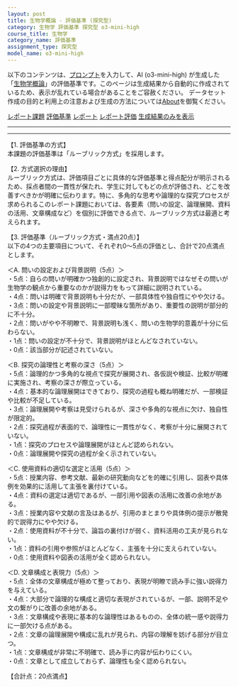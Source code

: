 ```yaml
---
layout: post
title: 生物学概論 - 評価基準 (探究型)
category: 生物学 評価基準 探究型 o3-mini-high
course_title: 生物学
category_name: 評価基準
assignment_type: 探究型
model_name: o3-mini-high
---
```


以下のコンテンツは、[プロンプト](https://github.com/takedatoshiyuki/synthetic_assignments/tree/main/generated/生物学/o3-mini-high/prompt_評価基準-探究型.md)を入力して、AI (o3-mini-high) が生成した「[生物学概論](/contents/生物学/)」の評価基準です。このページは生成結果から自動的に作成されているため、表示が乱れている場合があることをご容赦ください。
データセット作成の目的と利用上の注意および生成の方法については[About](/About)を御覧ください。

[レポート課題](../レポート課題-探究型)
[評価基準](../評価基準-探究型)
[レポート](../レポート-探究型)
[レポート評価](../レポート評価-探究型)
[生成結果のみを表示](https://github.com/takedatoshiyuki/synthetic_assignments/tree/main/generated/生物学/o3-mini-high/評価基準-探究型.md)
  

***
***
  
【1. 評価基準の方式】  
本課題の評価基準は「ルーブリック方式」を採用します。

【2. 方式選択の理由】  
ルーブリック方式は、評価項目ごとに具体的な評価基準と得点配分が明示されるため、採点者間の一貫性が保たれ、学生に対してもどの点が評価され、どこを改善すべきかが明確に伝わります。特に、多角的な思考や論理的な探究プロセスが求められるこのレポート課題においては、各要素（問いの設定、論理展開、資料の活用、文章構成など）を個別に評価できる点で、ルーブリック方式は最適と考えられます。

【3. 評価基準（ルーブリック方式・満点20点）】  
以下の4つの主要項目について、それぞれ0～5点の評価とし、合計で20点満点とします。

＜A. 問いの設定および背景説明（5点）＞  
・5点：自らの問いが明確かつ独創的に設定され、背景説明ではなぜその問いが生物学の観点から重要なのかが説得力をもって詳細に説明されている。  
・4点：問いは明確で背景説明も十分だが、一部具体性や独自性にやや欠ける。  
・3点：問いの設定や背景説明に一部曖昧な箇所があり、重要性の説明が部分的に不十分。  
・2点：問いがやや不明瞭で、背景説明も浅く、問いの生物学的意義が十分に伝わらない。  
・1点：問いの設定が不十分で、背景説明がほとんどなされていない。  
・0点：該当部分が記述されていない。

＜B. 探究の論理性と考察の深さ（5点）＞  
・5点：論理的かつ多角的な視点で探究が展開され、各仮説や検証、比較が明確に実施され、考察の深さが際立っている。  
・4点：基本的な論理展開はできており、探究の過程も概ね明確だが、一部検証や比較が不足している。  
・3点：論理展開や考察は見受けられるが、深さや多角的な視点に欠け、独自性が限定的。  
・2点：探究過程が表面的で、論理性に一貫性がなく、考察が十分に展開されていない。  
・1点：探究のプロセスや論理展開がほとんど認められない。  
・0点：論理展開や探究の過程が全く示されていない。

＜C. 使用資料の適切な選定と活用（5点）＞  
・5点：授業内容、参考文献、最新の研究動向などを的確に引用し、図表や具体例を効果的に活用して主張を裏付けている。  
・4点：資料の選定は適切であるが、一部引用や図表の活用に改善の余地がある。  
・3点：授業内容や文献の言及はあるが、引用のまとまりや具体例の提示が散発的で説得力にやや欠ける。  
・2点：使用資料が不十分で、論旨の裏付けが弱く、資料活用の工夫が見られない。  
・1点：資料の引用や参照がほとんどなく、主張を十分に支えられていない。  
・0点：使用資料や図表の活用が全く認められない。

＜D. 文章構成と表現力（5点）＞  
・5点：全体の文章構成が極めて整っており、表現が明瞭で読み手に強い説得力を与えている。  
・4点：大部分で論理的な構成と適切な表現がされているが、一部、説明不足や文の繋がりに改善の余地がある。  
・3点：文章構成や表現に基本的な論理性はあるものの、全体の統一感や説得力に一部欠ける点がある。  
・2点：文章の論理展開や構成に乱れが見られ、内容の理解を妨げる部分が目立つ。  
・1点：文章構成が非常に不明確で、読み手に内容が伝わりにくい。  
・0点：文章として成立しておらず、論理性も全く認められない。

【合計点：20点満点】
